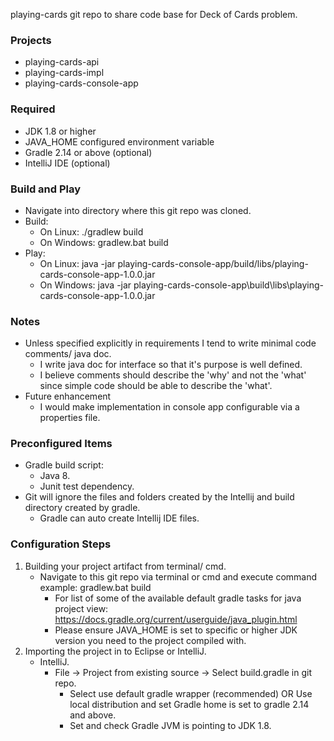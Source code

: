 playing-cards git repo to share code base for Deck of Cards problem.

### Projects
 * playing-cards-api
 * playing-cards-impl
 * playing-cards-console-app

### Required
 * JDK 1.8 or higher
 * JAVA_HOME configured environment variable
 * Gradle 2.14 or above (optional)
 * IntelliJ IDE (optional)

### Build and Play
 * Navigate into directory where this git repo was cloned.
 * Build:
    * On Linux: ./gradlew build
    * On Windows: gradlew.bat build
 * Play:
    * On Linux: java -jar playing-cards-console-app/build/libs/playing-cards-console-app-1.0.0.jar
    * On Windows: java -jar playing-cards-console-app\build\libs\playing-cards-console-app-1.0.0.jar

### Notes
 * Unless specified explicitly in requirements I tend to write minimal code comments/ java doc.
    * I write java doc for interface so that it's purpose is well defined.
    * I believe comments should describe the 'why' and not the 'what' since simple code should be able to describe the 'what'.
 * Future enhancement
    * I would make implementation in console app configurable via a properties file.


### Preconfigured Items

 * Gradle build script:
	* Java 8.
	* Junit test dependency.
 * Git will ignore the files and folders created by the Intellij and build directory created by gradle.
	* Gradle can auto create Intellij IDE files.


### Configuration Steps

 1. Building your project artifact from terminal/ cmd.
	* Navigate to this git repo via terminal or cmd and execute command example: gradlew.bat build
		* For list of some of the available default gradle tasks for java project view: https://docs.gradle.org/current/userguide/java_plugin.html
		* Please ensure JAVA_HOME is set to specific or higher JDK version you need to the project compiled with.
 2. Importing the project in to Eclipse or IntelliJ.
	* IntelliJ.
		* File -> Project from existing source -> Select build.gradle in git repo.
			* Select use default gradle wrapper (recommended) OR Use local distribution and set Gradle home is set to gradle 2.14 and above.
			* Set and check Gradle JVM is pointing to JDK 1.8.